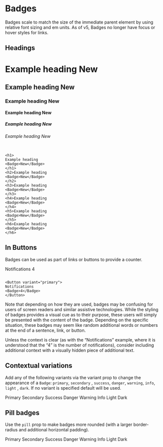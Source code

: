 # Badges

Badges scale to match the size of the immediate parent element by using relative font sizing and em units. As of v5,
Badges no longer have focus or hover styles for links.

<h2>
    Headings
</h2>
<h1>Example heading
    <WBadge>New</WBadge>
</h1>
<h2>Example heading
    <WBadge>New</WBadge>
</h2>
<h3>Example heading
    <WBadge>New</WBadge>
</h3>
<h4>Example heading
    <WBadge>New</WBadge>
</h4>
<h5>Example heading
    <WBadge>New</WBadge>
</h5>
<h6>Example heading
    <WBadge>New</WBadge>
</h6>

```vue

<h1>
Example heading
<Badge>New</Badge>
</h1>
<h2>Example heading
<Badge>New</Badge>
</h2>
<h3>Example heading
<Badge>New</Badge>
</h3>
<h4>Example heading
<Badge>New</Badge>
</h4>
<h5>Example heading
<Badge>New</Badge>
</h5>
<h6>Example heading
<Badge>New</Badge>
</h6>
```

## In Buttons

Badges can be used as part of links or buttons to provide a counter.

<WButton variant="primary">
    Notifications
    <WBadge>4</WBadge>
</WButton>

```vue

<Button variant="primary">
Notifications
<Badge>4</Badge>
</Button>
```

Note that depending on how they are used, badges may be confusing for users of screen readers and similar assistive
technologies. While the styling of badges provides a visual cue as to their purpose, these users will simply be
presented with the content of the badge. Depending on the specific situation, these badges may seem like random
additional words or numbers at the end of a sentence, link, or button.

Unless the context is clear (as with the “Notifications” example, where it is understood that the “4” is the number of
notifications), consider including additional context with a visually hidden piece of additional text.

## Contextual variations

Add any of the following variants via the variant prop to change the appearance of a `Badge`: `primary`, `secondary`
, `success`, `danger`, `warning`, `info`, `light` , `dark`. If no variant is specified default will be used.

<div class="child-m-2">
    <WBadge variant="primary">Primary</WBadge>
    <WBadge variant="secondary">Secondary</WBadge>
    <WBadge variant="success">Success</WBadge>
    <WBadge variant="danger">Danger</WBadge>
    <WBadge variant="warning">Warning</WBadge>
    <WBadge variant="info">Info</WBadge>
    <WBadge variant="light">Light</WBadge>
    <WBadge variant="dark">Dark</WBadge>
</div>

## Pill badges

Use the `pill` prop to make badges more rounded (with a larger border-radius and additional horizontal padding).

<div class="child-m-2">
    <WBadge pill variant="primary">Primary</WBadge>
    <WBadge pill variant="secondary">Secondary</WBadge>
    <WBadge pill variant="success">Success</WBadge>
    <WBadge pill variant="danger">Danger</WBadge>
    <WBadge pill variant="warning">Warning</WBadge>
    <WBadge pill variant="info">Info</WBadge>
    <WBadge pill variant="light">Light</WBadge>
    <WBadge pill variant="dark">Dark</WBadge>
</div>